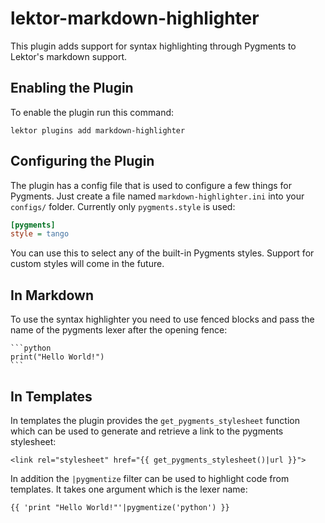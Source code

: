 # lektor-markdown-highlighter

This plugin adds support for syntax highlighting through Pygments to
Lektor's markdown support.

## Enabling the Plugin

To enable the plugin run this command:

```shell
lektor plugins add markdown-highlighter
```

## Configuring the Plugin

The plugin has a config file that is used to configure a few things
for Pygments.  Just create a file named `markdown-highlighter.ini` into your
`configs/` folder.  Currently only `pygments.style` is used:

```ini
[pygments]
style = tango
```

You can use this to select any of the built-in Pygments styles.  Support for
custom styles will come in the future.

## In Markdown

To use the syntax highlighter you need to use fenced blocks and pass the name
of the pygments lexer after the opening fence:

    ```python
    print("Hello World!")
    ```

## In Templates

In templates the plugin provides the `get_pygments_stylesheet` function which
can be used to generate and retrieve a link to the pygments stylesheet:

```jinja
<link rel="stylesheet" href="{{ get_pygments_stylesheet()|url }}">
```

In addition the `|pygmentize` filter can be used to highlight code from
templates.  It takes one argument which is the lexer name:

```jinja
{{ 'print "Hello World!"'|pygmentize('python') }}
```
